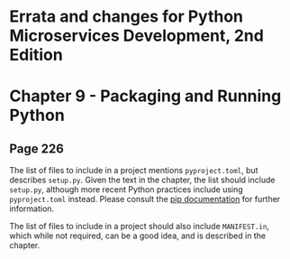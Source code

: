

# Errata and changes for Python Microservices Development, 2nd Edition

# Chapter 9 - Packaging and Running Python

## Page 226

The list of files to include in a project mentions `pyproject.toml`, but
describes `setup.py`. Given the text in the chapter, the list should include
`setup.py`, although more recent Python practices include using
`pyproject.toml` instead. Please consult the [pip
documentation](https://pip.pypa.io/en/stable/reference/build-system/pyproject-toml/)
for further information.

The list of files to include in a project should also include `MANIFEST.in`,
which while not required, can be a good idea, and is described in the chapter. 
